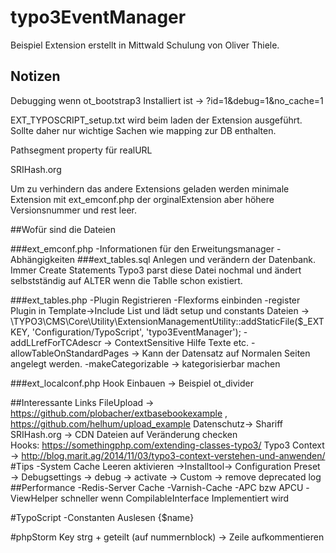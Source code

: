 # typo3EventManager

Beispiel Extension erstellt in Mittwald Schulung  von Oliver Thiele. 



## Notizen
Debugging wenn ot_bootstrap3 Installiert ist -> ?id=1&debug=1&no_cache=1

EXT_TYPOSCRIPT_setup.txt wird beim laden der Extension ausgeführt.
Sollte daher nur wichtige Sachen wie mapping zur DB enthalten. 

Pathsegment property für realURL 

SRIHash.org


Um zu verhindern das andere Extensions geladen werden minimale Extension mit ext_emconf.php der orginalExtension aber höhere Versionsnummer und rest leer.

##Wofür sind die Dateien

  ###ext_emconf.php 
	-Informationen für den Erweitungsmanager 
	-Abhängigkeiten
  ###ext_tables.sql	
  	 Anlegen und verändern der Datenbank. 
  	 Immer Create Statements Typo3 parst diese Datei nochmal und ändert selbstständig auf ALTER wenn die Tablle  schon existiert.
  
  ###ext_tables.php
  	-Plugin Registrieren
  	-Flexforms	einbinden
  	-register Plugin in Template->Include List und lädt setup und constants Dateien -> 	\TYPO3\CMS\Core\Utility\ExtensionManagementUtility::addStaticFile($_EXTKEY, 'Configuration/TypoScript',
        'typo3EventManager');
     -addLLrefForTCAdescr -> ContextSensitive Hilfe Texte etc.
     -allowTableOnStandardPages -> Kann der Datensatz auf Normalen Seiten angelegt werden. 
     -makeCategorizable -> kategorisierbar machen   

  	
  	
  	
  ###ext_localconf.php 
  	Hook Einbauen -> Beispiel ot_divider 
  	
  
  
##Interessante Links 
	FileUpload -> https://github.com/plobacher/extbasebookexample , https://github.com/helhum/upload_example
	Datenschutz-> Shariff
	SRIHash.org -> CDN Dateien auf Veränderung checken	
	Hooks: https://somethingphp.com/extending-classes-typo3/
	Typo3 Context -> http://blog.marit.ag/2014/11/03/typo3-context-verstehen-und-anwenden/
#Tips
	-System Cache Leeren aktivieren ->Installtool-> Configuration Preset -> Debugsettings -> debug -> activate -> Custom -> remove deprecated log 
##Performance 
	-Redis-Server Cache 
	-Varnish-Cache
	-APC bzw APCU
	-ViewHelper schneller wenn CompilableInterface Implementiert wird 

 



	



#TypoScript 
	-Constanten Auslesen {$name}








#phpStorm Key
 strg + geteilt (auf nummernblock) -> Zeile aufkommentieren


